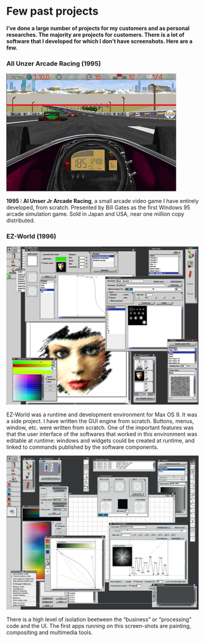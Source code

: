 # Few past projects

**I’ve done a large number of projects for my customers and as personal researches. The majority are projects for customers. There is a lot of software that I developed for which I don’t have screenshots. Here are a few.**
### All Unzer Arcade Racing (1995)

![](attachments/Past-Projects-all-Unzer.png)

**1995 : Al Unser Jr Arcade Racing**, a small arcade video game I have entirely developed, from scratch. Presented by Bill Gates as the first Windows 95 arcade simulation game. Sold in Japan and USA, near one million copy distributed.

### EZ-World (1996)

![](attachments/Past-Projects-ezw-1.png)

EZ-World was a runtime and development environment for Max OS 9. It was a side project. I have written the GUI engine from scratch. Buttons, menus, window, etc. were written from scratch. One of the important features was that the user interface of the softwares that worked in this environment was editable at runtime: windows and widgets could be created at runtime, and linked to commands published by the software components.

![](attachments/Past-Projects-ezw-2.png)

There is a high level of isolation beetween the “business” or “processing” code and the UI. The first apps running on this screen-shots are painting, compositing and multimedia tools.